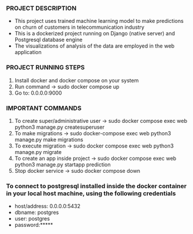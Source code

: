 ### PROJECT DESCRIPTION

- This project uses trained machine learning model to make predictions on churn of customers in telecommunication industry
- This is a dockerized project running on Django (native server) and Postgresql database engine
- The visualizations of analysis of the data are employed in the web application

### PROJECT RUNNING STEPS

1) Install docker and docker compose on your system
2) Run command -> sudo docker compose up
3) Go to: 0.0.0.0:9000

### IMPORTANT COMMANDS

1) To create super/administrative user -> sudo docker compose exec web  python3 manage.py createsuperuser
2) To make migrations -> sudo docker-compose exec web python3 manage.py make migrations
3) To execute migration -> sudo docker compose exec web python3 manage.py migrate
4) To create an app inside project -> sudo docker compose exec web python3 manage.py startapp prediction
3) Stop docker service -> sudo docker compose down

### To connect to postgresql installed inside the docker container in your local host machine, using the following credentials
- host/address: 0.0.0.0:5432
- dbname: postgres
- user: postgres
- password:*****
